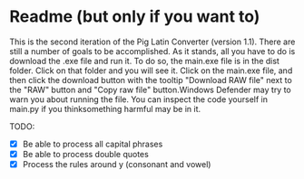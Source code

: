 # Readme (but only if you want to)
This is the second iteration of the Pig Latin Converter (version 1.1). There are still a number of goals to be accomplished. 
As it stands, all you have to do is download the .exe file and run it. To do so, the main.exe file is in the dist folder. 
Click on that folder and you will see it. Click on the main.exe file, and then click the download button with the tooltip 
"Download RAW file" next to the "RAW" button and "Copy raw file" button.Windows Defender may try to warn you about running 
the file. You can inspect the code yourself in main.py if you thinksomething harmful may be in it.

TODO:
- [x] Be able to process all capital phrases
- [x] Be able to process double quotes
- [x] Process the rules around y (consonant and vowel)
